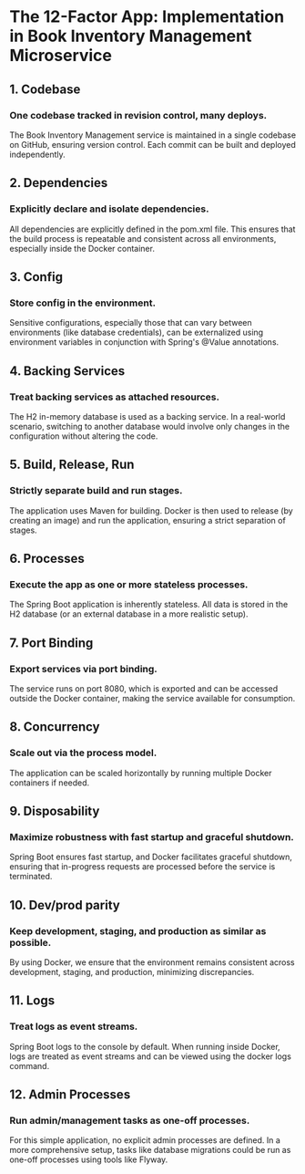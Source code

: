 # The 12-Factor App: Implementation in Book Inventory Management Microservice


## 1. Codebase

### One codebase tracked in revision control, many deploys.

The Book Inventory Management service is maintained in a single codebase on GitHub, ensuring version control. Each commit can be built and deployed independently.

## 2. Dependencies

### Explicitly declare and isolate dependencies.

All dependencies are explicitly defined in the pom.xml file. This ensures that the build process is repeatable and consistent across all environments, especially inside the Docker container.

## 3. Config

### Store config in the environment.

Sensitive configurations, especially those that can vary between environments (like database credentials), can be externalized using environment variables in conjunction with Spring's @Value annotations.

## 4. Backing Services

### Treat backing services as attached resources.

The H2 in-memory database is used as a backing service. In a real-world scenario, switching to another database would involve only changes in the configuration without altering the code.

## 5. Build, Release, Run

### Strictly separate build and run stages.

The application uses Maven for building. Docker is then used to release (by creating an image) and run the application, ensuring a strict separation of stages.

## 6. Processes

### Execute the app as one or more stateless processes.

The Spring Boot application is inherently stateless. All data is stored in the H2 database (or an external database in a more realistic setup).

## 7. Port Binding

### Export services via port binding.

The service runs on port 8080, which is exported and can be accessed outside the Docker container, making the service available for consumption.

## 8. Concurrency

### Scale out via the process model.

The application can be scaled horizontally by running multiple Docker containers if needed.

## 9. Disposability

### Maximize robustness with fast startup and graceful shutdown.

Spring Boot ensures fast startup, and Docker facilitates graceful shutdown, ensuring that in-progress requests are processed before the service is terminated.

## 10. Dev/prod parity

### Keep development, staging, and production as similar as possible.

By using Docker, we ensure that the environment remains consistent across development, staging, and production, minimizing discrepancies.

## 11. Logs

### Treat logs as event streams.

Spring Boot logs to the console by default. When running inside Docker, logs are treated as event streams and can be viewed using the docker logs command.

## 12. Admin Processes

### Run admin/management tasks as one-off processes.

For this simple application, no explicit admin processes are defined. In a more comprehensive setup, tasks like database migrations could be run as one-off processes using tools like Flyway.



